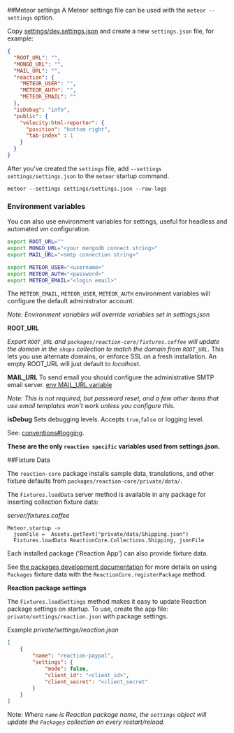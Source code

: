 ##Meteor settings
A Meteor settings file can be used with the `meteor --settings` option.

Copy [settings/dev.settings.json](//github.com/reactioncommerce/reaction/blob/master/settings/dev.settings.json) and create a new `settings.json` file, for example:

```json
{
  "ROOT_URL": "",
  "MONGO_URL": "",
  "MAIL_URL": "",
  "reaction": {
    "METEOR_USER": "",
    "METEOR_AUTH": "",
    "METEOR_EMAIL": ""
  },
  "isDebug": "info",
  "public": {
    "velocity:html-reporter": {
      "position": "bottom right",
      "tab-index" : 1
    }
  }
}
```

After you've created the `settings` file, add `--settings settings/settings.json` to the `meteor` startup command.

    meteor --settings settings/settings.json --raw-logs

### Environment variables

You can also use environment variables for settings, useful for headless and automated vm configuration.

```bash
export ROOT_URL=""
export MONGO_URL="<your mongodb connect string>"
export MAIL_URL="<smtp connection string>"

export METEOR_USER="<username>"
export METEOR_AUTH="<password>"
export METEOR_EMAIL="<login email>"
```

The `METEOR_EMAIL`, `METEOR_USER`, `METEOR_AUTH` environment variables will configure the default administrator account.

*Note: Environment variables will override variables set in settings.json*

**ROOT_URL**

*Export `ROOT_URL` and `packages/reaction-core/fixtures.coffee` will update the domain in the `shops` collection to match the domain from `ROOT_URL`.* This lets you use alternate domains, or enforce SSL on a fresh installation.  An empty ROOT_URL will just default to *localhost*.

**MAIL_URL**
To send email you should configure the administrative SMTP email server. [env MAIL_URL variable](//docs.meteor.com/#email_send)

*Note: This is not required, but password reset, and a few other items that use email templates won't work unless you configure this.*

**isDebug**
Sets debugging levels. Accepts `true`,`false` or logging level.

See: [conventions#logging](//github.com/reactioncommerce/reaction-core/blob/development/docs/conventions.md#logging).

**These are the only `reaction specific` variables used from settings.json.**

##Fixture Data

The `reaction-core` package installs sample data, translations, and other fixture defaults from `packages/reaction-core/private/data/`.

The `Fixtures.loadData` server method is available in any package for inserting collection fixture data:

*server/fixtures.coffee*
```
Meteor.startup ->
  jsonFile =  Assets.getText("private/data/Shipping.json")
  Fixtures.loadData ReactionCore.Collections.Shipping, jsonFile
```

Each installed package ('Reaction App') can also provide fixture data.

See [the packages development documentation](//github.com/reactioncommerce/reaction-core/blob/master/docs/packages.md) for more details on using `Packages` fixture data with the `ReactionCore.registerPackage` method.

**Reaction package settings**

The `Fixtures.loadSettings` method makes it easy to update Reaction package settings on startup. To use, create the app file: `private/settings/reaction.json` with package settings.

Example *private/settings/reaction.json*
```json
[
    {
        "name": "reaction-paypal",
        "settings": {
            "mode": false,
            "client_id": "<client_id>",
            "client_secret": "<client_secret"
        }
    }
]
```

Note:
*Where `name` is Reaction package name, the `settings` object will update the `Packages` collection on every restart/reload.*


